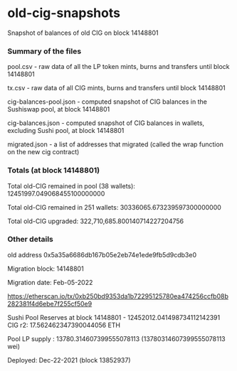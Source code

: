 # old-cig-snapshots
Snapshot of balances of old CIG on block 14148801

### Summary of the files

pool.csv - raw data of all the LP token mints, burns and transfers until block 14148801

tx.csv - raw data of all CIG mints, burns and transfers until block 14148801

cig-balances-pool.json - computed snapshot of CIG balances in the Sushiswap pool, at block 14148801

cig-balances.json - computed snapshot of CIG balances in wallets, excluding Sushi pool, at block 14148801

migrated.json - a list of addresses that migrated (called the wrap function on the new cig contract)

### Totals (at block 14148801)

Total old-CIG remained in pool (38 wallets): 12451997.049068455100000000 

Total old-CIG remained in 251 wallets: 30336065.673239597300000000

Total old-CIG upgraded: 322,710,685.800140714227204756

### Other details

old address 0x5a35a6686db167b05e2eb74e1ede9fb5d9cdb3e0

Migration block: 14148801 

Migration date: Feb-05-2022 

https://etherscan.io/tx/0xb250bd9353da1b72295125780ea474256ccfb08b282381f4d6ebe7f255cf50e9

Sushi Pool Reserves at block 14148801 - 12452012.041498734112142391 CIG r2: 17.562462347390044056 ETH

Pool LP supply : 13780.314607399555078113 (13780314607399555078113 wei)

Deployed: Dec-22-2021 (block 13852937)
